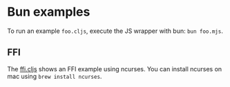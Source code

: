 # Bun examples

To run an example `foo.cljs`, execute the JS wrapper with bun: `bun foo.mjs`.

## FFI

The [ffi.cljs](ffi.cljs) shows an FFI example using ncurses. You can install
ncurses on mac using `brew install ncurses`.

